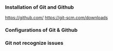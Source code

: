 ### Installation of Git and Github
  https://github.com/
  https://git-scm.com/downloads

### Configurations of Git & Github
  
### Git not recognize issues 
